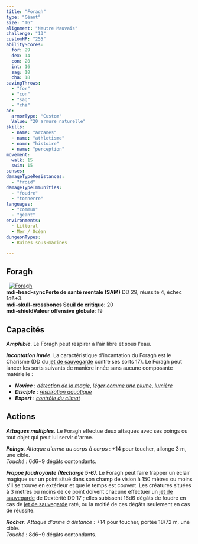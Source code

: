 ```yaml
---
title: "Foragh"
type: "Géant"
size: "TG"
alignment: "Neutre Mauvais"
challenge: "13"
customHP: "255"
abilityScores:
  for: 29
  dex: 14
  con: 20
  int: 16
  sag: 18
  cha: 18
savingThrows:
  - "for"
  - "con"
  - "sag"
  - "cha"
ac:
  armorType: "Custom"
  Value: "20 armure naturelle"
skills:
  - name: "arcanes"
  - name: "athletisme"
  - name: "histoire"
  - name: "perception"
movement:
  walk: 15
  swim: 15
senses:
damageTypeResistances:
  - "froid"
damageTypeImmunities:
  - "foudre"
  - "tonnerre"
languages:
  - "commun"
  - "géant"
environments:
  - Littoral
  - Mer / Océan
dungeonTypes:
  - Ruines sous-marines

---
```

## Foragh
&nbsp;
[![Foragh](https://www.douaratil.fr/illustrations/geant/foraghm.png)](https://www.douaratil.fr/illustrations/geant/foragh.jpg)   
**<v-icon>mdi-head-sync</v-icon>Perte de santé mentale (SAM)** DD 29, réussite 4, échec 1d6+3.    
**<v-icon>mdi-skull-crossbones</v-icon> Seuil de critique**: 20           
**<v-icon>mdi-shield</v-icon>Valeur offensive globale**: 19
## Capacités
_**Amphibie**_. Le Foragh peut respirer à l'air libre et sous l'eau.

_**Incantation innée**_. La caractéristique d'incantation du Foragh est le Charisme (DD du [jet de sauvegarde](/utiliser-les-caracteristiques/#jets-de-sauvegarde) contre ses sorts 17). Le Foragh peut lancer les sorts suivants de manière innée sans aucune composante matérielle :
* _**Novice**_ : [_détection de la magie_](/grimoire/detection-de-la-magie/), [_léger comme une plume_](/grimoire/leger-comme-une-plume/), [_lumière_](/grimoire/lumiere/)
* _**Disciple**_ : [_respiration aquatique_](/grimoire/respiration-aquatique/)
* _**Expert**_ : [_contrôle du climat_](/grimoire/controle-du-climat/)

## Actions
_**Attaques multiples**_. Le Foragh effectue deux attaques avec ses poings ou tout objet qui peut lui servir d'arme.

_**Poings**_. _Attaque d'arme au corps à corps_ : +14 pour toucher, allonge 3 m, une cible.  
_Touché_ : 6d6+9 dégâts contondants.

_**Frappe foudroyante (Recharge 5-6)**_. Le Foragh peut faire frapper un éclair magique sur un point situé dans son champ de vision à 150 mètres ou moins s'il se trouve en extérieur et que le temps est couvert. Les créatures situées à 3 mètres ou moins de ce point doivent chacune effectuer un [jet de sauvegarde](/utiliser-les-caracteristiques/#jets-de-sauvegarde) de Dextérité DD 17 ; elles subissent 16d6 dégâts de foudre en cas de [jet de sauvegarde](/utiliser-les-caracteristiques/#jets-de-sauvegarde) raté, ou la moitié de ces dégâts seulement en cas de réussite.

_**Rocher**_. _Attaque d'arme à distance_ : +14 pour toucher, portée 18/72 m, une cible.  
_Touché_ : 8d6+9 dégâts contondants.
